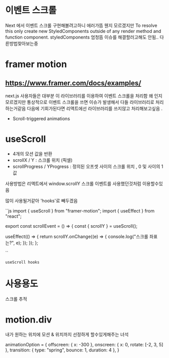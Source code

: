 # 이벤트 스크롤

Next 에서 이벤트 스크롤 구현해볼려고하니 에러가뜸
웬지 모르겠지만 To resolve this only create new StyledComponents outside of any render method and function component.
styledComponents 엄청뜸 이슈를 해결할러고해도 안됨.. 다른방법찾아보는중

# framer motion

## https://www.framer.com/docs/examples/

next.js 사용자들은 대부분 이 라이브러리를 이용하여 이벤트 스크롤을 처리함 왜 인지모르겠지만 통상적으로 이벤트 스크롤을 쓰면 이슈가 발생해서 다들 라이브러리로 처리하는거같음 다음에 기회가된다면 리액트에선 라이브러리를 쓰지않고 처리해보고싶음 .

- Scroll-triggered animations

# useScroll

- 4개의 모션 값을 반환
- scrollX / Y : 스크롤 위치 (픽셀)
- scrollProgress / YProgress : 정의된 오프셋 사이의 스크롤 위치 , 0 및 사이의 1 값

사용방법은 리액트에서 window.scrollY 스크롤 이벤트를 사용했던것처럼 이용할수있음

많이 사용될거같아 'hooks'로 빼두겠음

``js
import { useScroll } from "framer-motion";
import { useEffect } from "react";

export const scrollEvent = () => {
const { scrollY } = useScroll();

useEffect(() => {
return scrollY.onChange((e) => {
console.log("스크롤 좌표는?", e);
});
});
};

``

`useScroll hooks`

# 사용용도

스크롤 추적

# motion.div

내가 원하는 위치에 모션 & 위치까지 선정하게 할수있게해주는 녀석

animationOption = {
offscreen: { x: -300 },
onscreen: { x: 0, rotate: [-2, 3, 5] },
transition: { type: "spring", bounce: 1, duration: 4 },
}
